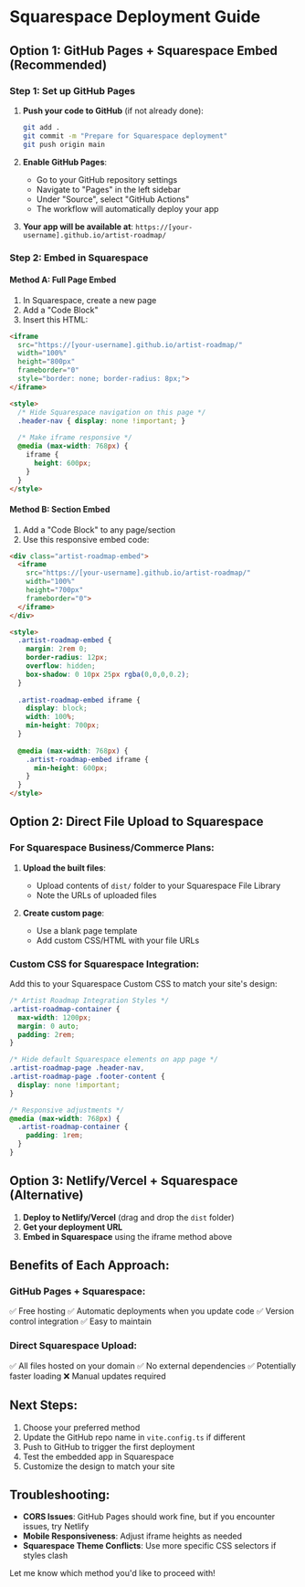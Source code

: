# Squarespace Deployment Guide

## Option 1: GitHub Pages + Squarespace Embed (Recommended)

### Step 1: Set up GitHub Pages

1. **Push your code to GitHub** (if not already done):
   ```bash
   git add .
   git commit -m "Prepare for Squarespace deployment"
   git push origin main
   ```

2. **Enable GitHub Pages**:
   - Go to your GitHub repository settings
   - Navigate to "Pages" in the left sidebar
   - Under "Source", select "GitHub Actions"
   - The workflow will automatically deploy your app

3. **Your app will be available at**: 
   `https://[your-username].github.io/artist-roadmap/`

### Step 2: Embed in Squarespace

#### Method A: Full Page Embed
1. In Squarespace, create a new page
2. Add a "Code Block" 
3. Insert this HTML:

```html
<iframe 
  src="https://[your-username].github.io/artist-roadmap/" 
  width="100%" 
  height="800px" 
  frameborder="0"
  style="border: none; border-radius: 8px;">
</iframe>

<style>
  /* Hide Squarespace navigation on this page */
  .header-nav { display: none !important; }
  
  /* Make iframe responsive */
  @media (max-width: 768px) {
    iframe {
      height: 600px;
    }
  }
</style>
```

#### Method B: Section Embed
1. Add a "Code Block" to any page/section
2. Use this responsive embed code:

```html
<div class="artist-roadmap-embed">
  <iframe 
    src="https://[your-username].github.io/artist-roadmap/" 
    width="100%" 
    height="700px" 
    frameborder="0">
  </iframe>
</div>

<style>
  .artist-roadmap-embed {
    margin: 2rem 0;
    border-radius: 12px;
    overflow: hidden;
    box-shadow: 0 10px 25px rgba(0,0,0,0.2);
  }
  
  .artist-roadmap-embed iframe {
    display: block;
    width: 100%;
    min-height: 700px;
  }
  
  @media (max-width: 768px) {
    .artist-roadmap-embed iframe {
      min-height: 600px;
    }
  }
</style>
```

## Option 2: Direct File Upload to Squarespace

### For Squarespace Business/Commerce Plans:

1. **Upload the built files**:
   - Upload contents of `dist/` folder to your Squarespace File Library
   - Note the URLs of uploaded files

2. **Create custom page**:
   - Use a blank page template
   - Add custom CSS/HTML with your file URLs

### Custom CSS for Squarespace Integration:

Add this to your Squarespace Custom CSS to match your site's design:

```css
/* Artist Roadmap Integration Styles */
.artist-roadmap-container {
  max-width: 1200px;
  margin: 0 auto;
  padding: 2rem;
}

/* Hide default Squarespace elements on app page */
.artist-roadmap-page .header-nav,
.artist-roadmap-page .footer-content {
  display: none !important;
}

/* Responsive adjustments */
@media (max-width: 768px) {
  .artist-roadmap-container {
    padding: 1rem;
  }
}
```

## Option 3: Netlify/Vercel + Squarespace (Alternative)

1. **Deploy to Netlify/Vercel** (drag and drop the `dist` folder)
2. **Get your deployment URL**
3. **Embed in Squarespace** using the iframe method above

## Benefits of Each Approach:

### GitHub Pages + Squarespace:
✅ Free hosting
✅ Automatic deployments when you update code
✅ Version control integration
✅ Easy to maintain

### Direct Squarespace Upload:
✅ All files hosted on your domain
✅ No external dependencies
✅ Potentially faster loading
❌ Manual updates required

## Next Steps:

1. Choose your preferred method
2. Update the GitHub repo name in `vite.config.ts` if different
3. Push to GitHub to trigger the first deployment
4. Test the embedded app in Squarespace
5. Customize the design to match your site

## Troubleshooting:

- **CORS Issues**: GitHub Pages should work fine, but if you encounter issues, try Netlify
- **Mobile Responsiveness**: Adjust iframe heights as needed
- **Squarespace Theme Conflicts**: Use more specific CSS selectors if styles clash

Let me know which method you'd like to proceed with!